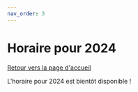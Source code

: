 ```yaml
---
nav_order: 3
---
```

# Horaire pour 2024
[Retour vers la page d'accueil](https://code4libmontreal.github.io/Programme-BiblioTECH/)

L'horaire pour 2024 est bientôt disponible !

<!-- 
### Table des matières
1. [Jour 1 : 31 juillet](#lundi)
2. [Jour 2 : 1 août](#mardi)
3. [Jour 3 : 2 août](#mercredi)
4. [Jour 4 : 3 août](#jeudi)
5. [Jour 5 : 4 août](#vendredi)


## Lundi 31 juillet 2023 <a name="lundi"></a>

### 11 h 30 - 12 h 30 : Accueil
#### Anglais / Français 
<details>
  <summary>Description</summary>
Présentations, plan de la semaine, procédures pour les heures de bureau et les contenus asynchrones.
  </details>

### 12 h 45 - 13 h 45 : Gestion et organisation des données - Alisa Rod
#### Anglais
<details>
  <summary>Description</summary>
Cet atelier présentera les meilleures pratiques pour une gestion efficace des données pendant le processus de recherche. Les participant·e·s découvriront des trucs et astuces, ainsi que des exemples, pour mieux organiser les données dans des fichiers et des dossiers, créer une organisation des dossiers et de la documentation README (parfois, LISEZ-MOI) pour une cartographie des arborescences, ainsi que mettre en place une convention de nommage.
      </details>
<details>
  <summary>Biographie de présentatrice</summary>
Alisa Beth Rod, PhD, est experte en gestion des données de recherche à la bibliothèque de l'Université McGill. Elle détient une maîtrise et un doctorat en sciences politiques de la University of California à Santa Barbara, ainsi qu'un baccalauréat en bioéthique de la American Jewish University. Elle est actuallement inscrite au programme de maîtrise en sciences de l'information de McGill. Avant de se joindre à l'équipe de McGill, Alisa a occupé les postes de responsable méthodologique des sondages à Ithaka S+R, puis de directrice associée à la Empirical Reasoning Center au collège Barnard de Columbia University. 
  </details>

### 15 h - 15 h 15 : Quartier français
#### Français 

### 15 h 15 - 16 h 15 et 16 h 30 - 17 h 30 : Command Line - Isabelle Giguère
#### Français 
<details>
  <summary>Description</summary>
Cet atelier vous initiera à la ligne de commande. Vous serez en mesure d'expliquer pourquoi et comment utiliser la ligne de commande, et d'utiliser les commandes shell pour travailler avec les répertoires et les fichiers.
  </details>
<details>
  <summary>Biographie de présentatrice</summary>
Isabelle Giguère est bibliothécaire-système à la Direction des technologies de l'Université de Montréal depuis 1998. Elle s'occupe principalement de la production de rapports et du traitement automatisé en lot des données extraites de la plateforme partagée de services WMS. Elle a occupée, à partir de 1994, un poste de bibliothécaire à la Division des systèmes et nouvelles technologies  de la Ville de Montréal. Elle s'est occupé de la formation et du support du personnel des bibliothèques lors de l'implantation du SIGB Multilis, et des divers services web aux usagers. Détentrice d'un baccalauréat en administration des affaires (HEC, 1985) et d'une maîtrise en Bibliothéconomie et sciences de l'information (Université de Montréal, 1992).
      </details>

### 17 h 30 - 18 h : Heures de bureau (consultations libres) / Quartier français
#### Anglais / Français 

## Mardi 1 août 2023 <a name="mardi"></a>

### 12 h 30 - 12 h 40 : Accueil quotidien
#### Anglais / Français 
<details>
<summary>Description</summary>
Récapitulation de la journée précédente et aperçu du programme de la journée.
</details>

### 12 h 45 - 13 h 45 : Postuler à un premier emploi à caractère technologique - Kristen Howard et Alisa Rod
#### Anglais 
<details>
  <summary>Description</summary>
Une discussion ouverte et sans détour sur ce que les conférencier·ère·s recherchent quand ils et elles affichent un poste. Cette présentation portera notamment sur les meilleures pratiques dans la rédaction d’un CV et d’une lettre de couverture, pour les entrevues, le réseautage, et la recherche d’affichages.
  </details>
<details>
  <summary>Biographies des présentateurs</summary>
Kristen Howard est bibliothécaire de liaison pour l'histoire, les classiques, les études autochtones et les études religieuses à la bibliothèque de l'Université McGill. Elle a obtenu un doctorat en histoire de l'Université d'Arizona en 2020 et une maîtrise en sciences de l'information de McGill en 2022. Ses recherches portent sur la maîtrise de l'information et des archives, l'éthique en bibliothèques et l'utilisation de substituts numériques par les chercheurs.<br><br>
Alisa Beth Rod, PhD, est experte en gestion des données de recherche à la bibliothèque de l'Université McGill. Elle détient une maîtrise et un doctorat en sciences politiques de la University of California à Santa Barbara, ainsi qu'un baccalauréat en bioéthique de la American Jewish University. Elle est actuallement inscrite au programme de maîtrise en sciences de l'information de McGill. Avant de se joindre à l'équipe de McGill, Alisa a occupé les postes de responsable méthodologique des sondages à Ithaka S+R, puis de directrice associée à la Empirical Reasoning Center au collège Barnard de Columbia University. 
  </details>

### 15 h - 15 h 15 : Quartier français
#### Français 
  
### 15 h 15 - 16 h 15 : Le grand ménage des données : Excel — Carolyn Pecoskie
#### Anglais
<details>
  <summary>Description</summary>
L’objectif de l’atelier d’aujourd’hui est de vous présenter des trucs, astuces et outils utiles dans Excel, pour commencer à guider votre travail avec Excel en tant que professionnel de l’information. Cette session ne sera en aucun cas exhaustive, en terms de couverture de tout ce dont vous pourriez avoir besoin dans Excel, mais nous espérons qu’à la fin de la session, vous pourrez :
<ul><li>Être conscient d’une gamme d’outils et de fonctions qui (d’après l’expérience de la présentatrice) sont très utiles pour le travail de la bibliothèque</li>
<li>Soyez au courant de quelques trucs et astuces utiles pour gagner du temps et tirer le meilleur parti de ce qu’Excel peut faire pour vous</li>
<li>Soyez plus confiant dans votre capacité à naviguer dans Excel et à consulter Google, le site d’aide de Microsoft Excel et d’autres sources chaque fois que vous avez besoin de trouver un nouvel outil ou une nouvelle fonction ou de résoudre une erreur</li></ul>
  </details>
<details>
  <summary>Biographie de présentatrice</summary>
Carolyn Pecoskie travaille comme bibliothécaire des métadonnées et des ressources électroniques à l'Université McGill depuis fevrier 2020. Avant de se joindre à McGill, Carolyn a travaillé comme bibliothécaire médicale au système hopitalier Trillium Health Partners à Mississauga, en Ontario. Elle est diplômée du programme « Master of Information » de l'Université de Toronto. Carolyn aime chercher de nouvelles façons créatives d'appliquer la technologie pour maintenir les collections des ressources électronqiues de McGill et travailler sur des projets de nettoyage et de migration des métadonnées. Ses intérêts professionnels incluent l'automatisation et les solutions programmatiques pour la gestion des ressources électroniques ; explorer les impacts environnementaux des bibliothèques et des collections ; et des opportunités de mentorat pour la bibliothéconomie.
  </details>

### 16 h 30 - 17 h 30 : Le grand ménage des données : Open Refine - Robin Desmeules
#### Anglais 
<details>
<summary>Description</summary>
À venir
</details>
<details>
  <summary>Biographie de présentatrice</summary>
Robin Desmeules est bibliothécaire en catalogage à l'Université McGill depuis 2015. Son expertise se situe au niveau des documents rares et des collections spéciales, ainsi que dans les données liées. Son travail porte sur les approches critiques de l'organisation des connaissances, l'expérimentation et la mise en œuvre de données liées pour des collections spéciales et les systèmes de conventions d'appellations générés par la communauté.
  </details>

### 17 h 30 - 18 h : Heures de bureau (consultations libres) / Quartier français
#### Anglais / Français 

## Mercredi 2 août 2023 <a name="mercredi"></a>

### 12 h 30 - 12 h 40 : Accueil quotidien
#### Anglais / Français 
<details>
<summary>Description</summary>
Récapitulation de la journée précédente et aperçu du programme de la journée.
</details>

### 12 h 45 - 13 h 45 : Table ronde : carrières en technologies dans les bibliothèques (Version anglaise) - Kathleen Botter,Sarah Lake, Jessica Lange, Kumiko Vézina, et Claire Elliott 
#### Anglais
<details>
  <summary>Description</summary>
Les conférencier·ère·s parleront de leur parcours, de la MSI/MIS à leur emploi actuel. Elles et ils présenteront les compétences technologiques clés dans leur emploi, et ce qu’ils et elles auraient fait différemment s’ils et elles avaient su ce que seraient leurs rôles.
  </details>
<details>
  <summary>Biographies des présentatrices</summary>
Kathleen Botter est bibliothécaire systèmes à l'Université Concordia où elle gère les services OCLC, notamment WorldCat Discovery, WMS Circulation, ainsi que la réservation de salles. Elle est membre de plusieurs groupes de travail du projet de plateforme partagée PBUQ et coprésidente du groupe DEXUS qui travaille sur la découverte et l'expérience des usagers. Dans ses temps libres, elle est présidente du conseil consultatif de la Bibliothèque publique de Pointe-Claire.<br><br>
Sarah Lake est bibliothécaire chargée de la conservation numérique à l'Université Concordia, où elle dirige les initiatives d'archivage web de la bibliothèque et organise des ateliers d'archivage web pour les étudiants et les professeurs.<br><br>
Jessica Lange est coordonnatrice des communications savantes à McGill. À ce titre, elle fournit des services à la communauté universitaire dans les domaines du libre accès, de l'édition, des droits d'auteur et des ressources éducatives libres (REL). Elle gère également le dépôt institutionnel de McGill et son programme d'édition savante. Ses recherches portent sur l'édition savante et le libre accès.<br><br>
Kumiko Vézina est coordinatrice des ressources électroniques à l'Université Concordia où elle rencontre les fournisseurs, négocie les abonnements ou les achats de ressources électroniques et examine les accords avant de fournir l'accès en ligne. Elle est également présidente de DCBU, le groupe qui négocie les produits en ligne pour tous les établissements d'enseignement supérieur de la province de Québec au nom du Partenariat des bibliothèques universitaires du Québec (anciennement connu sous le nom de BCI).<br><br>
Claire Elliott est bibliothécaire des services techniques au Collège Dawson. Elle a obtenu sa maîtrise en bibliothéconomie et en sciences de l'information (MLIS) de l'École supérieure de bibliothéconomie et des sciences de l'information de McGill (GSLIS) en 2001. Toujours attirée par les projets techniques, elle a passé quatre ans en tant que « solo librarian » pour le Centre d'alphabétisation du Québec ; elle a travaillé sous contrat pour le Quebec Community Groups Network (QCGN) ; elle a enseigné l'introduction aux pratiques de recherche en bibliothèque (INST 250) à l'Université Concordia (trois semestres) ; elle a servi de « librarian-on-call » pour le Collège Dawson ; et, pendant un an, elle a travaillé en tant que conseillère pédagogique au Bureau du développement pédagogique (BDP) de Dawson. Elle travaille à plein temps à Dawson depuis 2010 et est coprésidente de l'Association des professionnels de Dawson (ADP).<br><br>
  </details>

### 15 h - 15 h 15 : Quartier français
#### Français 

### 15 h 15 - 16 h 15 et 16 h 30 - 17 h 30 : Git et GitHub - Clara Turp et Scott Goldstein
#### Anglais
<details>
  <summary>Description</summary>
Des premiers pas avec Git/GitHub. Cet atelier ne permettra pas de développer une expertise avec Git/GitHub. En fait, les participant·e·s ne seront probablement pas très à l’aise avec Git. Mais ce n’est pas grave! Nous proposons une introduction, puis, comme en toute chose, la pratique fera le reste.
    </details>
<details>
  <summary>Biographies des présentateurs</summary>
Clara Turp est la bibliothécaire des systèmes de découvertes de la Bibliothèque de l'Université McGill. Elle a commencé à McGill en 2018 en tant que bibliothécaire analyste des métadonnées. Elle est devenue bibliothécaire des systèmes de découvertes vers la fin 2018. Elle gère le catalogue et son intégration avec les systèmes périphériques. Elle a fondé un chapitre montréalais du groupe Code4Lib, elle fait partie du réseau d'experts GDR de l'Alliance de recherche numérique du Canada, et prend part de Groupe de travail au sein du Bureau de coopération interuniversitaire. Ses intérêts pour la recherche incluent comment les changements de systèmes impactent les usagers et les implications éthiques de l'utilisation de l'intelligence artificielle dans les systèmes de découvertes.<br><br>
Scott Goldstein est coordonnateur des services web et technologies des bibliothèques à la bibliothèque de l’Université McGill.
  </details>

### 17 h 30 - 18 h : Heures de bureau (consultations libres) / Quartier français
#### Anglais / Français 

## Jeudi 3 août 2023 <a name="jeudi"></a>

### 12 h 30 - 12 h 40 : Accueil quotidien
#### Anglais / Français 
<details>
<summary>Description</summary>
Récapitulation de la journée précédente et aperçu du programme de la journée.
</details>

### 12 h 45 - 13 h 45 : Table ronde : carrières en technologies dans les bibliothèques (Version française) - Pamela Carson, Jules-Antoine Demers, Ève Paquette-Bigras, Martin Sévigny, et Clara Turp
#### Français
<details>
  <summary>Description</summary>
Les conférencier·ère·s parleront de leur parcours, de la MSI/MIS à leur emploi actuel. Elles et ils présenteront les compétences technologiques clés dans leur emploi, et ce qu’ils et elles auraient fait différemment s’ils et elles avaient su ce que seraient leurs rôles.
  </details>
<details>
  <summary>Biographies des présentatrices</summary>
Pamela Carson (MLIS) est actuellement bibliothécaire des services web à la bibliothèque de l'Université Concordia. Elle possède une vaste expérience en conception et développement web, en conception UX et en accessibilité web. Ses intérêts professionnels et de recherche comprennent la conception centrée sur la personne et la gestion de l'information. Elle dirige un projet à la bibliothèque Concordia pour migrer toute la documentation des anciens sites SharePoint et des disques partagés vers SharePoint Online. Le projet comprend la mise en œuvre d’un système de classification fonctionnel normalisé ainsi que des structures et des flux de travail pour soutenir une gestion efficace de l’information.<br><br>
Jules-Antoine Demers est médiateur en création numérique au Square, le Fab Lab de la Grande bibliothèque. Il y a occupé le poste de technicien pendant ses études en bibliothéconomie à l’EBSI. Il a alors développé un intérêt accru pour la médiation technoculturelle et le design. Avec son équipe, il a pour objectif de créer des contextes d’apprentissage inclusifs qui intègrent la mission culturelle de BAnQ et celle des Fab Labs. Il crée et anime ces activités pour différents publics en plus d’accompagner les usagers qui utilisent l’espace pour de projets personnels.<br><br> 
Ève Paquette-Bigras est bibliothécaire en gestion des données de recherche aux bibliothèques de l’Université de Montréal depuis 2018. Elle a précédemment occupé un poste de bibliothécaire-conseil pour la Faculté de sciences et génie à la Bibliothèque de l’Université Laval. Elle est impliquée dans le Réseau Portage, maintenant intégré à l’Alliance de recherche numérique du Canada, depuis plusieurs années. Détentrice d’un baccalauréat en informatique et génie logiciel (UQAM, 2007) et d’une maitrise en sciences de l’information (Université de Montréal, 2013), elle est maintenant candidate au doctorat en sciences de l’information à l’Université de Montréal.<br><br>
Martin Sévigny est directeur des technologies aux bibliothèques de l'Université de Montréal. Il a auparavant réalisé des projets en informatique documentaire comme consultant au Québec (Cyberthèses, Érudit) et en France (SDX, Pleade, Cyberdoc, Michael Culture).<br><br>
Clara Turp est la bibliothécaire des systèmes de découvertes de la Bibliothèque de l'Université McGill. Elle a commencé à McGill en 2018 en tant que bibliothécaire analyste des métadonnées. Elle est devenue bibliothécaire des systèmes de découvertes vers la fin 2018. Elle gère le catalogue et son intégration avec les systèmes périphériques. Elle a fondé un chapitre montréalais du groupe Code4Lib, elle fait partie du réseau d'experts GDR de l'Alliance de recherche numérique du Canada, et prend part de Groupe de travail au sein du Bureau de coopération interuniversitaire. Ses intérêts pour la recherche incluent comment les changements de systèmes impactent les usagers et les implications éthiques de l'utilisation de l'intelligence artificielle dans les systèmes de découvertes. 
  </details>

### 15 h - 15 h 15 : Quartier français
#### Français 

### 15 h 15 - 16 h 15 et 16 h 30 - 17 h 30 : Python — Clara Turp
#### Anglais
<details>
  <summary>Description</summary>
Une introduction à Python. Vous créerez du code en utilisant une méthode pratique de codage assisté. Cet atelier utilisera des contenus élaborés par Carpentries et vise à donner aux participant·e·s les connaissances essentielles au développement de projets.
  </details>
<details>
  <summary>Biographie de présentatrice</summary>
Clara Turp est la bibliothécaire des systèmes de découvertes de la Bibliothèque de l'Université McGill. Elle a commencé à McGill en 2018 en tant que bibliothécaire analyste des métadonnées. Elle est devenue bibliothécaire des systèmes de découvertes vers la fin 2018. Elle gère le catalogue et son intégration avec les systèmes périphériques. Elle a fondé un chapitre montréalais du groupe Code4Lib, elle fait partie du réseau d'experts GDR de l'Alliance de recherche numérique du Canada, et prend part de Groupe de travail au sein du Bureau de coopération interuniversitaire. Ses intérêts pour la recherche incluent comment les changements de systèmes impactent les usagers et les implications éthiques de l'utilisation de l'intelligence artificielle dans les systèmes de découvertes.
  </details>

### 17 h 30 - 18 h : Heures de bureau (consultations libres) / Quartier français
#### Anglais / Français

## Vendredi 4 août 2023 <a name="vendredi"></a>

### Accueil quotidien
### 12 h 30 - 12 h 40 <br>
##### Anglais / Français
<details>
<summary>Description</summary>
Récapitulation de la journée précédente et aperçu du programme de la journée.
</details>

### 12 h 45 - 13 h 45 : Vitrine de technologies - Jessica Lange, Pamela Carson, Anna Dysert, Michael David Miller, Sandy Hervieux, et Amanda Wheatley
#### Anglais
<details>
  <summary>Description</summary>
Des présentations dynamiques lors desquelles les conférencier·ère·s feront des démonstrations des technologiques les plus utiles à leurs tâches ou de technologies maison dont elles et ils se servent dans le cadre de leurs emplois. Les technologies comprennent linked data, Wikimedia, AI/ChatGPT, Sambera, et Sharepoint.
  </details>
<details>
  <summary>Biographies des présentateurs</summary>
Jessica Lange est coordonnatrice des communications savantes à McGill. À ce titre, elle fournit des services à la communauté universitaire dans les domaines du libre accès, de l'édition, des droits d'auteur et des ressources éducatives libres (REL). Elle gère également le dépôt institutionnel de McGill et son programme d'édition savante. Ses recherches portent sur l'édition savante et le libre accès.<br><br>
Pamela Carson (MLIS) est actuellement bibliothécaire des services web à la bibliothèque de l'Université Concordia. Elle possède une vaste expérience en conception et développement web, en conception UX et en accessibilité web. Ses intérêts professionnels et de recherche comprennent la conception centrée sur la personne et la gestion de l'information. Elle dirige un projet à la bibliothèque Concordia pour migrer toute la documentation des anciens sites SharePoint et des disques partagés vers SharePoint Online. Le projet comprend la mise en œuvre d’un système de classification fonctionnel normalisé ainsi que des structures et des flux de travail pour soutenir une gestion efficace de l’information.<br><br> 
Anna Dysert est bibliothécaire associée à la bibliothèque de l'Université McGill, où elle est coordinatrice de l'équipe de réception et de traitement de la bibliothèque et responsable de la création et de la mise à jour des métadonnées d'archives dans l'instance AtoM de McGill. Elle est titulaire d'un MLIS en archivistique de la School of Information Studies de McGill et d'une maîtrise du Centre for Medieval Studies and Book History & Print Culture Program de l'Université de Toronto. Ses recherches actuelles portent sur les questions de découvrabilité et d'accès aux métadonnées d'archives, notamment par le biais de Wikidata.<br><br>
Michael David MILLER est bibliothécaire agrégé aux Bibliothèques de l'Université McGill où il est bibliothécaire de liaison en sciences humaines et sociales. Il est diplômé de la maîtrise en bibliothéconomie (2013) à l'Université de Montréal. Depuis août 2017, Michael David s'intéresse à la manière dont les bibliothécaires peuvent participer aux projets de Wikimédia pour contribuer à la démocratisation de l'accès à l'information et à l'équité des savoirs en français. Il est également vice-président de Wikimédia Canada, membre des conseils d'administration de WikiFranca, de la Fédération des milieux documentaires et de l'Acfas.<br><br>
Sandy Hervieux est directrice de la bibliothèque de droit Nahum Gelber de l'Université McGill. Ses recherches portent sur les services de référence, la maîtrise de l'information et l'impact de l'intelligence artificielle sur les services aux utilisateurs.<br><br>
Amanda Wheatley est bibliothécaire de liaison à l'Université McGill. Ses recherches portent sur l'intelligence artificielle, l'expérience utilisateur et l'entrepreneuriat. 
</details>

### 15 h - 15 h 15 : Quartier français
#### Français 

### 15 h 15 - 16 h 15 : Préservation numérique - Sarah Lake
#### 
#### Anglais
<details>
  <summary>Description</summary>
Cet atelier présentera les concepts clés de la préservation numérique et une démonstration d’initiatives de préservation effectuées grâce à des projets de code source ouvert comme Archivematica.
  </details>
<details>
  <summary>Biographie de présentatrice</summary>
Sarah Lake est bibliothécaire chargée de la conservation numérique à l'Université Concordia, où elle dirige les initiatives d'archivage du web de la bibliothèque et organise des ateliers d'archivage du web pour les étudiants et les professeurs. 
  </details>

### 16 h 30 - 17 h 30 : Archivage Web - Sarah Lake et Helene Brousseau
#### English
<details>
  <summary>Description</summary>
Cet atelier présentera les fondements de l’archivage Web en comparant deux outils fréquemment utilisés par les archivistes, <a href="https://archive-it.org/">Archive-It</a> et <a href="https://conifer.rhizome.org/">Conifer</a>. L’atelier couvrira les bases terminologiques et conceptuelles de l’archivage Web, ainsi que les atouts et rouages de chacun des outils. En plus, les conférencières parleront des défis qu’elles ont surmontés dans la création de collections Web.
  </details>
<details>
  <summary>Biographies des présentatrices</summary>
Sarah Lake est bibliothécaire chargée de la conservation numérique à l'Université Concordia, où elle dirige les initiatives d'archivage du web de la bibliothèque et organise des ateliers d'archivage du web pour les étudiants et les professeurs.<br><br>
  </details>

### 17 h 30 - 18 h 30 : Mot de la fin
#### Anglais / Français
-->